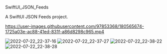 SwiftUI_JSON_Feeds

A SwiftUI JSON Feeds project. 


https://user-images.githubusercontent.com/97853368/180565674-1725a03e-ac88-41ed-831f-a86d8298c965.mp4



![2022-07-22_22-37-16](https://user-images.githubusercontent.com/97853368/180563093-9f451404-2f87-467b-a360-705952aba4cc.png)
![2022-07-22_22-37-27](https://user-images.githubusercontent.com/97853368/180563253-82f38aaa-2326-4718-9653-3bb36a18e814.png)
![2022-07-22_22-38-22](https://user-images.githubusercontent.com/97853368/180563314-704d4e8b-7b30-46fe-a2de-ec417ed224ab.png)
![2022-07-22_22-38-28](https://user-images.githubusercontent.com/97853368/180563356-2055d61b-cf0e-4058-9cf3-4f4297668f49.png)
